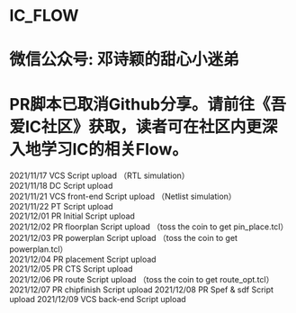 # IC_FLOW
# 微信公众号: 邓诗颖的甜心小迷弟
# PR脚本已取消Github分享。请前往《吾爱IC社区》获取，读者可在社区内更深入地学习IC的相关Flow。
2021/11/17 VCS Script upload （RTL simulation）   
2021/11/18 DC  Script upload  
2021/11/21 VCS front-end Script upload （Netlist simulation）  
2021/11/22 PT  Script upload  
2021/12/01 PR  Initial Script upload  
2021/12/02 PR  floorplan Script upload （toss the coin to get pin_place.tcl）    
2021/12/03 PR  powerplan Script upload （toss the coin to get powerplan.tcl）  
2021/12/04 PR  placement Script upload  
2021/12/05 PR  CTS Script upload  
2021/12/06 PR  route Script upload （toss the coin to get route_opt.tcl）      
2021/12/07 PR  chipfinish Script upload
2021/12/08 PR  Spef & sdf Script upload
2021/12/09 VCS back-end Script upload
